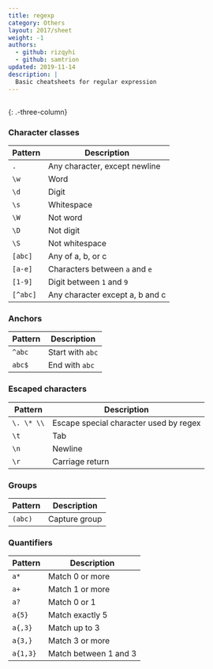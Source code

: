 ```yaml
---
title: regexp
category: Others
layout: 2017/sheet
weight: -1
authors:
  - github: rizqyhi
  - github: samtrion
updated: 2019-11-14
description: |
  Basic cheatsheets for regular expression
---
```


##

{: .-three-column}

### Character classes

| Pattern  | Description                     |
| -------- | ------------------------------- |
| `.`      | Any character, except newline   |
| `\w`     | Word                            |
| `\d`     | Digit                           |
| `\s`     | Whitespace                      |
| `\W`     | Not word                        |
| `\D`     | Not digit                       |
| `\S`     | Not whitespace                  |
| `[abc]`  | Any of a, b, or c               |
| `[a-e]`  | Characters between `a` and `e`  |
| `[1-9]`  | Digit between `1` and `9`       |
| `[^abc]` | Any character except a, b and c |

### Anchors

| Pattern | Description      |
| ------- | ---------------- |
| `^abc`  | Start with `abc` |
| `abc$`  | End with `abc`   |

### Escaped characters

| Pattern    | Description                            |
| ---------- | -------------------------------------- |
| `\. \* \\` | Escape special character used by regex |
| `\t`       | Tab                                    |
| `\n`       | Newline                                |
| `\r`       | Carriage return                        |

### Groups

| Pattern | Description   |
| ------- | ------------- |
| `(abc)` | Capture group |

### Quantifiers

| Pattern  | Description           |
| -------- | --------------------- |
| `a*`     | Match 0 or more       |
| `a+`     | Match 1 or more       |
| `a?`     | Match 0 or 1          |
| `a{5}`   | Match exactly 5       |
| `a{,3}`  | Match up to 3         |
| `a{3,}`  | Match 3 or more       |
| `a{1,3}` | Match between 1 and 3 |

